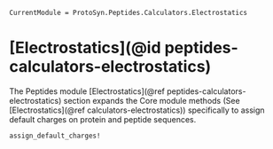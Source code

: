 ```@meta
CurrentModule = ProtoSyn.Peptides.Calculators.Electrostatics
```

# [Electrostatics](@id peptides-calculators-electrostatics)

The Peptides module [Electrostatics](@ref peptides-calculators-electrostatics) section expands the Core module methods (See [Electrostatics](@ref calculators-electrostatics)) specifically to assign default charges on protein and peptide sequences. 

```@docs
assign_default_charges!
```